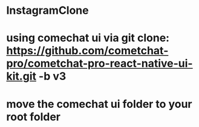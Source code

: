 # InstagramClone
# using comechat ui via git clone: https://github.com/cometchat-pro/cometchat-pro-react-native-ui-kit.git -b v3 
# move the comechat ui folder to your root folder
